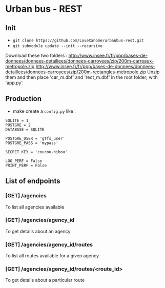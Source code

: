 # Urban bus - REST

## Init

* `git clone https://github.com/LoveXanome/urbanbus-rest.git`
* `git submodule update --init --recursive`

Download these two folders : 
http://www.insee.fr/fr/ppp/bases-de-donnees/donnees-detaillees/donnees-carroyees/zip/200m-carreaux-metropole.zip
http://www.insee.fr/fr/ppp/bases-de-donnees/donnees-detaillees/donnees-carroyees/zip/200m-rectangles-metropole.zip
Unzip them and then place 'car_m.dbf' and 'rect_m.dbf' in the root folder; with 'app.py'.

## Production

* make create a `config.py` like :
```
SQLITE = 1
POSTGRE = 2
DATABASE = SQLITE

POSTGRE_USER = 'gtfs_user'
POSTGRE_PASS = 'mypass'

SECRET_KEY = 'coucou-hibou'

LOG_PERF = False
PRINT_PERF = False
```
## List of endpoints
### [GET] /agencies
To list all agencies available

### [GET] /agencies/agency_id
To get details about an agency

### [GET] /agencies/agency_id/routes
To list all routes available for a given agency

### [GET] /agencies/agency_id/routes/<route_id>
To get details about a particular route
